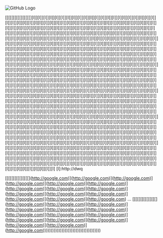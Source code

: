 ![[](https://upload.wikimedia.org/wikipedia/commons/1/1a/Image_upload_test.jpg)](https://upload.wikimedia.org/wikipedia/commons/1/1a/Image_upload_test.jpg)


![GitHub Logo](https://upload.wikimedia.org/wikipedia/commons/1/1a/Image_upload_test.jpg)



[[[[[[[[[[[[[[[[][l]][l]][l]][l]][l]][l]][l]][l]][l]][l]][l]][l]][l]][l]][l]][l][l]][l]][l]][l]][l]][l]][l]][l]][l]][l]][l]][l][l]][l]][l]][l]][l]][l]][l]][l]][l]][l]][l]][l][l]][l]][l]][l]][l]][l]][l]][l]][l]][l]][l]][l][l]][l]][l]][l]][l]][l]][l]][l]][l]][l]][l]][l][l]][l]][l]][l]][l]][l]][l]][l]][l]][l]][l]][l][l]][l]][l]][l]][l]][l]][l]][l]][l]][l]][l]][l][l]][l]][l]][l]][l]][l]][l]][l]][l]][l]][l]][l][l]][l]][l]][l]][l]][l]][l]][l]][l]][l]][l]][l]][l]][l]][l]][l]][l]][l]][l]][l]][l][l]][l]][l]][l]][l]][l]][l]][l]][l]][l]][l]][l][l]][l]][l]][l]][l]][l]][l]][l]][l]][l]][l]][l][l]][l]][l]][l]][l]][l]][l]][l]][l]][l]][l]][l]][l]][l]][l]][l]][l]][l]][l]][l]][l][l]][l]][l]][l]][l]][l]][l]][l]][l]][l]][l]][l][l]][l]][l]][l]][l]][l]][l]][l]][l]][l]][l]][l][l]][l]][l]][l]][l]][l]][l]][l]][l]][l]][l]][l]][l]][l]][l]][l]][l]][l]][l]][l]][l][l]][l]][l]][l]][l]][l]][l]][l]][l]][l]][l]][l][l]][l]][l]][l]][l]][l]][l]][l]][l]][l]][l]][l][l]][l]][l]][l]][l]][l]][l]][l]][l]][l]][l]][l]][l]][l]][l]][l]][l]][l]][l]][l]][l][l]][l]][l]][l]][l]][l]][l]][l]][l]][l]][l]][l][l]][l]][l]][l]][l]][l]][l]][l]][l]][l]][l]][l][l]][l]][l]][l]][l]][l]][l]][l]][l]][l]][l]][l]][l]][l]][l]][l]][l]][l]][l]][l]][l][l]][l]][l]][l]][l]][l]][l]][l]][l]][l]][l]][l][l]][l]][l]][l]][l]][l]][l]][l]][l]][l]][l]][l][l]][l]][l]][l]][l]][l]][l]][l]][l]][l]][l]][l]][l]][l]][l]][l]][l]][l]][l]][l]][l][l]][l]][l]][l]][l]][l]][l]][l]][l]][l]][l]][l][l]][l]][l]][l]][l]][l]][l]][l]][l]][l]][l]][l][l]][l]][l]][l]][l]][l]][l]][l]][l]][l]][l]][l]][l]][l]][l]][l]][l]][l]][l]][l]][l][l]][l]][l]][l]][l]][l]][l]][l]][l]][l]][l]][l][l]][l]][l]][l]][l]][l]][l]][l]][l]][l]][l]][l][l]][l]][l]][l]][l]][l]][l]][l]][l]][l]][l]][l]][l]][l]][l]][l]][l]][l]][l]][l]][l][l]][l]][l]][l]][l]][l]][l]][l]][l]][l]][l]][l][l]][l]][l]][l]][l]][l]][l]][l]][l]][l]][l]][l][l]][l]][l]][l]][l]][l]][l]][l]][l]][l]][l]][l]][l]][l]][l]][l]][l]][l]][l]][l]][l][l]][l]][l]][l]][l]][l]][l]][l]][l]][l]][l]][l][l]][l]][l]][l]][l]][l]][l]][l]][l]][l]][l]][l][l]][l]][l]][l]][l]][l]][l]][l]][l]][l]][l]][l]][l]][l]][l]][l]][l]][l]][l]][l]][l][l]][l]][l]][l]][l]][l]][l]][l]][l]][l]][l]][l][l]][l]][l]][l]][l]][l]][l]][l]][l]][l]][l]][l][l]][l]][l]][l]][l]][l]][l]][l]][l]][l]][l]][l]][l]][l]][l]][l]][l]][l]][l]][l]][l][l]][l]][l]][l]][l]][l]][l]][l]][l]][l]][l]][l][l]][l]][l]][l]][l]][l]][l]][l]][l]][l]][l]][l][l]][l]][l]][l]][l]][l]][l]][l]][l]][l]][l]][l]][l]][l]][l]][l]][l]][l]][l]][l]][l][l]][l]][l]][l]][l]][l]][l]][l]][l]][l]][l]][l][l]][l]][l]][l]][l]][l]][l]][l]][l]][l]][l]][l][l]][l]][l]][l]][l]][l]][l]][l]][l]][l]][l]][l]][l]][l]][l]][l]][l]][l]][l]][l]][l][l]][l]][l]][l]][l]][l]][l]][l]][l]][l]][l]][l][l]][l]][l]][l]][l]][l]][l]][l]][l]][l]][l]][l][l]][l]][l]][l]][l]][l]][l]][l]][l]][l]][l]][l]][l]][l]][l]][l]][l]][l]][l]][l]][l][l]][l]][l]][l]][l]][l]][l]][l]][l]][l]][l]][l][l]][l]][l]][l]][l]][l]][l]][l]][l]][l]][l]][l][l]][l]][l]][l]][l]][l]][l]][l]][l]][l]][l]][l]][l]][l]][l]][l]][l]][l]][l]][l]][l][l]][l]][l]][l]][l]][l]][l]][l]][l]][l]][l]][l][l]][l]][l]][l]][l]][l]][l]][l]][l]][l]][l]][l][l]][l]][l]][l]][l]][l]][l]][l]][l]][l]][l]][l]
[l]:http://dwq




[[[[[[[[[[[[[[[[](http://google.com)](http://google.com)](http://google.com)](http://google.com)](http://google.com)](http://google.com)](http://google.com)](http://google.com)](http://google.com)](http://google.com)](http://google.com)](http://google.com)](http://google.com)](http://google.com)](http://google.com)](http://google.com)
...
[[[[[[[[[[[[[[[[](http://google.com)](http://google.com)](http://google.com)](http://google.com)](http://google.com)](http://google.com)](http://google.com)](http://google.com)](http://google.com)](http://google.com)](http://google.com)](http://google.com)](http://google.com)](http://google.com)](http://google.com)](http://google.com)))))))))))))))))))))))))))))))))))))

